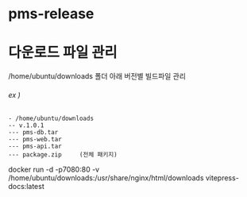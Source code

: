 # pms-release

# 다운로드 파일 관리
/home/ubuntu/downloads 폴더 아래 버전별 빌드파일 관리

###### ex )
    - /home/ubuntu/downloads
    -- v.1.0.1
    --- pms-db.tar
    --- pms-web.tar
    --- pms-api.tar     
    --- package.zip     (전체 패키지)

docker run -d -p7080:80 -v /home/ubuntu/downloads:/usr/share/nginx/html/downloads vitepress-docs:latest
